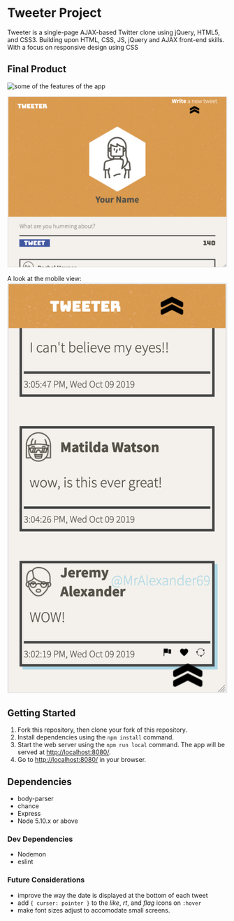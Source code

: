 # Tweeter Project

Tweeter is a single-page AJAX-based Twitter clone using jQuery, HTML5, and CSS3. Building upon HTML, CSS, JS, jQuery and AJAX front-end skills. With a focus on responsive design using CSS

## Final Product

![some of the features of the app](pics/feature-examples.gif)

![a narrower view](pics/under-1024.png)

A look at the mobile view:
![a mobile view](pics/phone-size.png)


## Getting Started

1. Fork this repository, then clone your fork of this repository.
2. Install dependencies using the `npm install` command.
3. Start the web server using the `npm run local` command. The app will be served at <http://localhost:8080/>.
4. Go to <http://localhost:8080/> in your browser.

## Dependencies

- body-parser
- chance
- Express
- Node 5.10.x or above

### Dev Dependencies

- Nodemon
- eslint

### Future Considerations

- improve the way the date is displayed at the bottom of each tweet
- add `{ curser: pointer }` to the *like*, *rt*, and *flag* icons on `:hover`
- make font sizes adjust to accomodate small screens.
